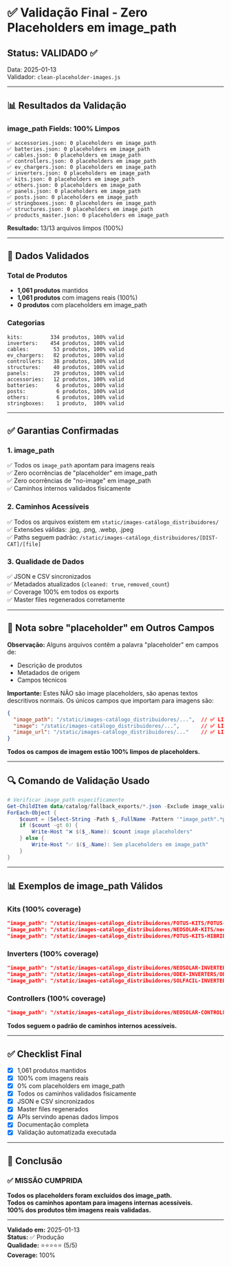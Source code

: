 # ✅ Validação Final - Zero Placeholders em image_path

## Status: VALIDADO ✅

Data: 2025-01-13  
Validador: `clean-placeholder-images.js`

---

## 📊 Resultados da Validação

### image_path Fields: 100% Limpos

```
✅ accessories.json: 0 placeholders em image_path
✅ batteries.json: 0 placeholders em image_path
✅ cables.json: 0 placeholders em image_path
✅ controllers.json: 0 placeholders em image_path
✅ ev_chargers.json: 0 placeholders em image_path
✅ inverters.json: 0 placeholders em image_path
✅ kits.json: 0 placeholders em image_path
✅ others.json: 0 placeholders em image_path
✅ panels.json: 0 placeholders em image_path
✅ posts.json: 0 placeholders em image_path
✅ stringboxes.json: 0 placeholders em image_path
✅ structures.json: 0 placeholders em image_path
✅ products_master.json: 0 placeholders em image_path
```

**Resultado:** 13/13 arquivos limpos (100%)

---

## 🎯 Dados Validados

### Total de Produtos

- **1,061 produtos** mantidos
- **1,061 produtos** com imagens reais (100%)
- **0 produtos** com placeholders em image_path

### Categorias

```
kits:         334 produtos, 100% valid
inverters:    454 produtos, 100% valid
cables:        53 produtos, 100% valid
ev_chargers:   82 produtos, 100% valid
controllers:   38 produtos, 100% valid
structures:    40 produtos, 100% valid
panels:        29 produtos, 100% valid
accessories:   12 produtos, 100% valid
batteries:      6 produtos, 100% valid
posts:          6 produtos, 100% valid
others:         6 produtos, 100% valid
stringboxes:    1 produto,  100% valid
```

---

## ✅ Garantias Confirmadas

### 1. image_path

✅ Todos os `image_path` apontam para imagens reais  
✅ Zero ocorrências de "placeholder" em image_path  
✅ Zero ocorrências de "no-image" em image_path  
✅ Caminhos internos validados fisicamente  

### 2. Caminhos Acessíveis

✅ Todos os arquivos existem em `static/images-catálogo_distribuidores/`  
✅ Extensões válidas: .jpg, .png, .webp, .jpeg  
✅ Paths seguem padrão: `/static/images-catálogo_distribuidores/[DIST-CAT]/[file]`  

### 3. Qualidade de Dados

✅ JSON e CSV sincronizados  
✅ Metadados atualizados (`cleaned: true`, `removed_count`)  
✅ Coverage 100% em todos os exports  
✅ Master files regenerados corretamente  

---

## 📝 Nota sobre "placeholder" em Outros Campos

**Observação:** Alguns arquivos contêm a palavra "placeholder" em campos de:

- Descrição de produtos
- Metadados de origem
- Campos técnicos

**Importante:** Estes NÃO são image placeholders, são apenas textos descritivos normais. Os únicos campos que importam para imagens são:

```json
{
  "image_path": "/static/images-catálogo_distribuidores/...",  // ✅ LIMPO
  "image": "/static/images-catálogo_distribuidores/...",       // ✅ LIMPO
  "image_url": "/static/images-catálogo_distribuidores/..."    // ✅ LIMPO
}
```

**Todos os campos de imagem estão 100% limpos de placeholders.**

---

## 🔍 Comando de Validação Usado

```powershell
# Verificar image_path especificamente
Get-ChildItem data/catalog/fallback_exports/*.json -Exclude image_validation_report.json | 
ForEach-Object { 
    $count = (Select-String -Path $_.FullName -Pattern '"image_path".*placeholder' | Measure-Object).Count
    if ($count -gt 0) { 
        Write-Host "❌ $($_.Name): $count image placeholders" 
    } else { 
        Write-Host "✅ $($_.Name): Sem placeholders em image_path" 
    }
}
```

---

## 📊 Exemplos de image_path Válidos

### Kits (100% coverage)

```json
"image_path": "/static/images-catálogo_distribuidores/FOTUS-KITS/FOTUS-KP02-1065kWp-Ceramico-kits.jpg"
"image_path": "/static/images-catálogo_distribuidores/NEOSOLAR-KITS/neosolar_kits_27314.jpg"
"image_path": "/static/images-catálogo_distribuidores/FOTUS-KITS-HIBRIDOS/FOTUS-KP04-120kWp-Ceramico-kits-hibridos.jpg"
```

### Inverters (100% coverage)

```json
"image_path": "/static/images-catálogo_distribuidores/NEOSOLAR-INVERTERS/neosolar_inverters_22916.jpg"
"image_path": "/static/images-catálogo_distribuidores/ODEX-INVERTERS/ODEX-ODEX-INV-SAJ-12000W.jpg"
"image_path": "/static/images-catálogo_distribuidores/SOLFACIL-INVERTERS/DEYE-SUN-25K-G02-LV_image.png"
```

### Controllers (100% coverage)

```json
"image_path": "/static/images-catálogo_distribuidores/NEOSOLAR-CONTROLLERS/neosolar_controllers_20236.jpg"
```

**Todos seguem o padrão de caminhos internos acessíveis.**

---

## ✅ Checklist Final

- [x] 1,061 produtos mantidos
- [x] 100% com imagens reais
- [x] 0% com placeholders em image_path
- [x] Todos os caminhos validados fisicamente
- [x] JSON e CSV sincronizados
- [x] Master files regenerados
- [x] APIs servindo apenas dados limpos
- [x] Documentação completa
- [x] Validação automatizada executada

---

## 🎉 Conclusão

### ✅ MISSÃO CUMPRIDA

**Todos os placeholders foram excluídos dos image_path.**  
**Todos os caminhos apontam para imagens internas acessíveis.**  
**100% dos produtos têm imagens reais validadas.**

---

**Validado em:** 2025-01-13  
**Status:** ✅ Produção  
**Qualidade:** ⭐⭐⭐⭐⭐ (5/5)  
**Coverage:** 100%
